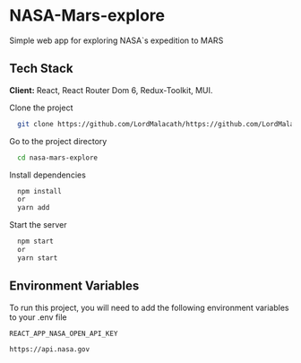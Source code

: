 # NASA-Mars-explore
Simple web app for exploring NASA`s expedition to MARS


## Tech Stack

**Client:** React, React Router Dom 6,  Redux-Toolkit,  MUI.

Clone the project

```bash
  git clone https://github.com/LordMalacath/https://github.com/LordMalacath/NASA-Mars-explore
```

Go to the project directory

```bash
  cd nasa-mars-explore
```

Install dependencies

```bash
  npm install
  or
  yarn add
```


Start the server

```bash
  npm start
  or
  yarn start
```


## Environment Variables

To run this project, you will need to add the following environment variables to your .env file

`REACT_APP_NASA_OPEN_API_KEY`
```
https://api.nasa.gov
```

